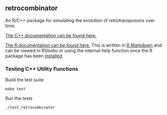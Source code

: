 ## retrocombinator

An R/C++ package for simulating the evolution of retrotransposons over time.

[The C++ documentation can be found here.](https://drostlab.github.io/retrocombinator/
"C++ documentation")

[The R documentation can be found here.](./man/ "R documentation") This is
written in [R Markdown](https://rmarkdown.rstudio.com/ "R Markdown") and can be
viewed in RStudio or using the internal help function once the R package has
been
[installed](https://cran.r-project.org/web/packages/githubinstall/vignettes/githubinstall.html
"Install R Packages Hosted on Github").

### Testing C++ Utility Functions

Build the test suite

```
make test
```

Run the tests 

```
./test_retrocombinator
```
